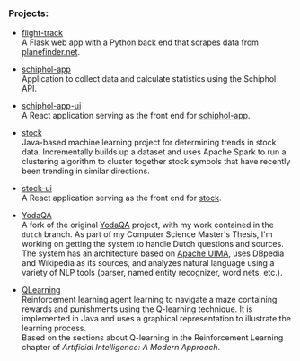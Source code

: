 ### Projects:

* [flight-track](https://github.com/S-Ercan/flight-track)
<br /> A Flask web app with a Python back end that scrapes data from [planefinder.net](http://planefinder.net/).

* [schiphol-app](https://github.com/S-Ercan/schiphol-app)
<br /> Application to collect data and calculate statistics using the Schiphol API.

* [schiphol-app-ui](https://github.com/S-Ercan/schiphol-app-ui)
<br /> A React application serving as the front end for [schiphol-app](https://github.com/S-Ercan/schiphol-app).

* [stock](https://github.com/S-Ercan/stock)
<br /> Java-based machine learning project for determining trends in stock data. Incrementally builds up a dataset and uses Apache Spark to run a clustering algorithm to cluster together stock symbols that have recently been trending in similar directions.

* [stock-ui](https://github.com/S-Ercan/stock-ui)
<br /> A React application serving as the front end for [stock](https://github.com/S-Ercan/stock).

* [YodaQA](https://github.com/S-Ercan/yodaqa)
<br /> A fork of the original [YodaQA](https://github.com/brmson/yodaqa) project, with my work contained in the ``dutch`` branch. As part of my Computer Science Master's Thesis, I'm working on getting the system to handle Dutch questions and sources. The system has an architecture based on [Apache UIMA](http://uima.apache.org/), uses DBpedia and Wikipedia as its sources, and analyzes natural language using a variety of NLP tools (parser, named entity recognizer, word nets, etc.).
* [QLearning](https://github.com/S-Ercan/QLearning)
<br /> Reinforcement learning agent learning to navigate a maze containing rewards and punishments using the Q-learning technique.
It is implemented in Java and uses a graphical representation to illustrate the learning process.
<br /> Based on the sections about Q-learning in the Reinforcement Learning chapter of _Artificial Intelligence: A Modern Approach_.
